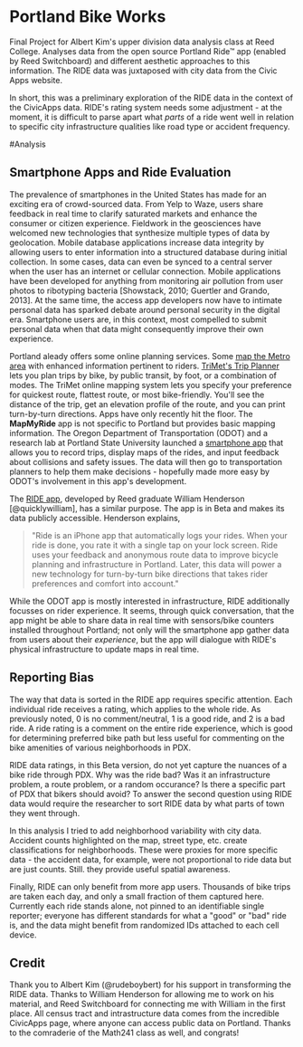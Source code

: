 # Portland Bike Works
Final Project for Albert Kim's upper division data analysis class at Reed College. Analyses data from the open source Portland Ride™ app (enabled by Reed Switchboard) and different aesthetic approaches to this information. The RIDE data was juxtaposed with city data from the Civic Apps website. 


In short, this was a preliminary exploration of the RIDE data in the context of the CivicApps data. RIDE's rating system needs some adjustment - at the moment, it is difficult to parse apart what *parts* of a ride went well in relation to specific city infrastructure qualities like road type or accident frequency. 

#Analysis

## Smartphone Apps and Ride Evaluation
The prevalence of smartphones in the United States has made for an exciting era of crowd-sourced data. From Yelp to Waze, users share feedback in real time to clarify saturated markets and enhance the consumer or citizen experience. Fieldwork in the geosciences have welcomed new technologies that synthesize multiple types of data by geolocation. Mobile database applications increase data integrity by allowing users to enter information into a structured database during initial collection. In some cases, data can even be synced to a central server when the user has an internet or cellular connection. Mobile applications have been developed for anything from monitoring air pollution from user photos to ribotyping bacteria [Showstack, 2010; Guertler and Grando, 2013]. At the same time, the access app developers now have to intimate personal data has sparked debate around personal security in the digital era. Smartphone users are, in this context, most compelled to submit personal data when that data might consequently improve their own experience.

Portland aleady offers some online planning services. Some [map the Metro area](http://www.ridethecity.com/portland) with enhanced information pertinent to riders. [TriMet's Trip Planner](http://trimet.org/howtoride/maptripplanner.htm) lets you plan trips by bike, by public transit, by foot, or a combination of modes. The TriMet online mapping system lets you specify your preference for quickest route, flattest route, or most bike-friendly. You'll see the distance of the trip, get an elevation profile of the route, and you can print turn-by-turn directions. Apps have only recently hit the floor. The **MapMyRide** app is not specific to Portland but provides basic mapping information. The Oregon Department of Transportation (ODOT) and a research lab at Portland State University launched a [smartphone app](https://itunes.apple.com/us/app/orcycle/id900346454?mt=8) that allows you to record trips, display maps of the rides, and input feedback about collisions and safety issues. The data will then go to transportation planners to help them make decisions - hopefully made more easy by ODOT's involvement in this app's development.

The [RIDE app](http://ride.report/), developed by Reed graduate William Henderson [@quicklywilliam], has a similar purpose. The app is in Beta and makes its data publicly accessible. Henderson explains, 
>"Ride is an iPhone app that automatically logs your rides. When your ride is done, you rate it with a single tap on your lock screen. Ride uses your feedback and anonymous route data to improve bicycle planning and infrastructure in Portland. Later, this data will power a new technology for turn-by-turn bike directions that takes rider preferences and comfort into account."

While the ODOT app is mostly interested in infrastructure, RIDE additionally focusses on rider experience. It seems, through quick conversation, that the app might be able to share data in real time with sensors/bike counters installed throughout Portland; not only will the smartphone app gather data from users about their *experience*, but the app will dialogue with RIDE's physical infrastructure to update maps in real time. 

## Reporting Bias

The way that data is sorted in the RIDE app requires specific attention. Each individual ride receives a rating, which applies to the whole ride. As previously noted, 0 is no comment/neutral, 1 is a good ride, and 2 is a bad ride. A ride rating is a comment on the entire ride experience, which is good for determining preferred bike path but less useful for commenting on the bike amenities of various neighborhoods in PDX.

RIDE data ratings, in this Beta version, do not yet capture the nuances of a bike ride through PDX. Why was the ride bad? Was it an infrastructure problem, a route problem, or a random occurance? Is there a specific part of PDX that bikers should avoid? To answer the second question using RIDE data would require the researcher to sort RIDE data by what parts of town they went through. 

In this analysis I tried to add neighborhood variability with city data. Accident counts highlighted on the map, street type, etc. create classifications for neighborhoods. These were proxies for more specific data - the accident data, for example, were not proportional to ride data but are just counts. Still. they provide useful spatial awareness.

Finally, RIDE can only benefit from more app users. Thousands of bike trips are taken each day, and only a small fraction of them captured here. Currently each ride stands alone, not pinned to an identifiable single reporter; everyone has different standards for what a "good" or "bad" ride is, and the data might benefit from randomized IDs attached to each cell device. 

## Credit

Thank you to Albert Kim (@rudeboybert) for his support in transforming the RIDE data. Thanks to William Henderson for allowing me to work on his material, and Reed Switchboard for connecting me with William in the first place. All census tract and intrastructure data comes from the incredible CivicApps page, where anyone can access public data on Portland. Thanks to the comraderie of the Math241 class as well, and congrats!



